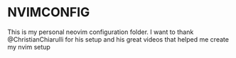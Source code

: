 # NVIMCONFIG
This is my personal neovim configuration folder. I want to thank @ChristianChiarulli for his setup and his great videos that helped me create my nvim setup
